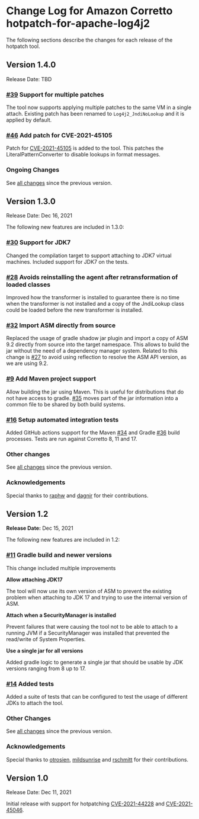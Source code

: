 # Change Log for Amazon Corretto hotpatch-for-apache-log4j2

The following sections describe the changes for each release of the hotpatch tool.

## Version 1.4.0

Release Date: TBD

### [#39](https://github.com/corretto/hotpatch-for-apache-log4j2/pull/39) Support for multiple patches
The tool now supports applying multiple patches to the same VM in a single attach. Existing patch has been renamed to `Log4j2_JndiNoLookup` and it is applied by default.

### [#46](https://github.com/corretto/hotpatch-for-apache-log4j2/pull/46) Add patch for CVE-2021-45105
Patch for [CVE-2021-45105](https://nvd.nist.gov/vuln/detail/CVE-2021-45105) is added to the tool. This patches the 
LiteralPatternConverter to disable lookups in format messages.

### Ongoing Changes ###
See [all changes](https://github.com/corretto/hotpatch-for-apache-log4j2/compare/1.3.0...main) since the previous version.

## Version 1.3.0

Release Date: Dec 16, 2021

The following new features are included in 1.3.0:

### [#30](https://github.com/corretto/hotpatch-for-apache-log4j2/pull/30) Support for JDK7 ###
Changed the compilation target to support attaching to JDK7 virtual machines. Included support for JDK7 on the tests.

### [#28](https://github.com/corretto/hotpatch-for-apache-log4j2/pull/28) Avoids reinstalling the agent after retransformation of loaded classes ###
Improved how the transformer is installed to guarantee there is no time when the transformer is not installed and a copy of the JndiLookup class could be loaded before the new transformer is installed.

### [#32](https://github.com/corretto/hotpatch-for-apache-log4j2/pull/32) Import ASM directly from source ###
Replaced the usage of gradle shadow jar plugin and import a copy of ASM 9.2 directly from source into the target namespace. This allows to build the jar without the need of a dependency manager system. Related to this change is [#27](https://github.com/corretto/hotpatch-for-apache-log4j2/pull/27) to avoid using reflection to resolve the ASM API version, as we are using 9.2.

### [#9](https://github.com/corretto/hotpatch-for-apache-log4j2/pull/9) Add Maven project support ###
Allow building the jar using Maven. This is useful for distributions that do not have access to gradle. [#35](https://github.com/corretto/hotpatch-for-apache-log4j2/pull/35) moves part of the jar information into a common file to be shared by both build systems.

### [#16](https://github.com/corretto/hotpatch-for-apache-log4j2/pull/16) Setup automated integration tests ###
Added GitHub actions support for the Maven [#34](https://github.com/corretto/hotpatch-for-apache-log4j2/pull/34) and Gradle [#36](https://github.com/corretto/hotpatch-for-apache-log4j2/pull/36) build processes. Tests are run against Corretto 8, 11 and 17.

### Other changes ###
See [all changes](https://github.com/corretto/hotpatch-for-apache-log4j2/compare/1.2...1.3.0) since the previous version.

### Acknowledgements ###
Special thanks to [raphw](https://github.com/raphw) and [dagnir](https://github.com/dagnir) for their contributions.

## Version 1.2

**Release Date:** Dec 15, 2021

The following new features are included in 1.2:

### [#11](https://github.com/corretto/hotpatch-for-apache-log4j2/pull/11) Gradle build and newer versions ###

This change included multiple improvements

**Allow attaching JDK17**

The tool will now use its own version of ASM to prevent the existing problem when attaching to JDK 17 and trying to use the internal version of ASM.

**Attach when a SecurityManager is installed**

Prevent failures that were causing the tool not to be able to attach to a running JVM if a SecurityManager was installed that prevented the read/write of System Properties.

**Use a single jar for all versions**

Added gradle logic to generate a single jar that should be usable by JDK versions ranging from 8 up to 17.

### [#14](https://github.com/corretto/hotpatch-for-apache-log4j2/pull/14) Added tests ###

Added a suite of tests that can be configured to test the usage of different JDKs to attach the tool.

### Other Changes ###
See [all changes](https://github.com/corretto/hotpatch-for-apache-log4j2/compare/1.0...1.2) since the previous version.

### Acknowledgements ###
Special thanks to [otrosien](https://github.com/otrosien), [mildsunrise](https://github.com/mildsunrise) and [rschmitt](https://github.com/rschmitt) for their contributions.

## Version 1.0

Release Date: Dec 11, 2021

Initial release with support for hotpatching [CVE-2021-44228](https://nvd.nist.gov/vuln/detail/CVE-2021-44228) and [CVE-2021-45046](https://nvd.nist.gov/vuln/detail/CVE-2021-45046/).

